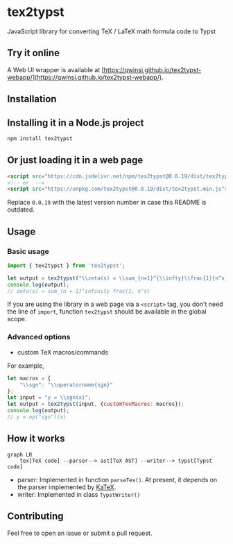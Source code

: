 # tex2typst
JavaScript library for converting TeX / LaTeX math formula code to Typst

## Try it online

A Web UI wrapper is available at [https://qwinsi.github.io/tex2typst-webapp/](https://qwinsi.github.io/tex2typst-webapp/).

## Installation

## Installing it in a Node.js project

```bash
npm install tex2typst
```

## Or just loading it in a web page

```html
<script src="https://cdn.jsdelivr.net/npm/tex2typst@0.0.19/dist/tex2typst.min.js"></script>
<!-- or  -->
<script src="https://unpkg.com/tex2typst@0.0.19/dist/tex2typst.min.js"></script>
```

Replace `0.0.19` with the latest version number in case this README is outdated.

## Usage

### Basic usage

```javascript
import { tex2typst } from 'tex2typst';

let output = tex2typst("\\zeta(s) = \\sum_{n=1}^{\\infty}\\frac{1}{n^s}");
console.log(output);
// zeta(s) = sum_(n = 1)^infinity frac(1, n^s)
```

If you are using the library in a web page via a `<script>` tag, you don't need the line of `import`, function `tex2typst` should be available in the global scope.


### Advanced options

- custom TeX macros/commands

For example,
```javascript
let macros = {
    "\\sgn": "\\operatorname{sgn}"
};
let input = "y = \\sgn(x)";
let output = tex2typst(input, {customTexMacros: macros});
console.log(output);
// y = op("sgn")(x)
```

## How it works

```mermaid
graph LR
    tex[TeX code] --parser--> ast[TeX AST] --writer--> typst[Typst code]
```

- parser: Implemented in function `parseTex()`. At present, it depends on the parser implemented by [KaTeX](https://github.com/KaTeX/KaTeX).
- writer: Implemented in class `TypstWriter()`

## Contributing

Feel free to open an issue or submit a pull request.
